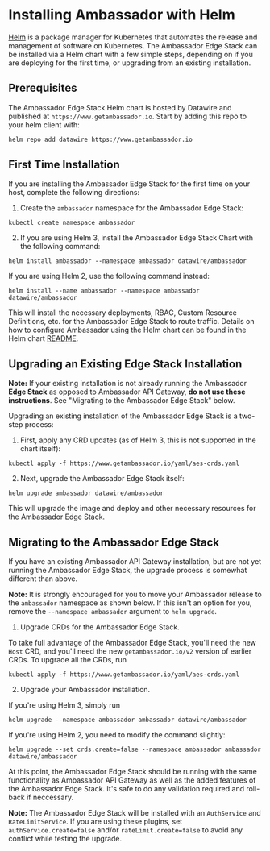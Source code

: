 # Installing Ambassador with Helm

[Helm](https://helm.sh) is a package manager for Kubernetes that automates the release and management of software on Kubernetes. The Ambassador Edge Stack can be installed via a Helm chart with a few simple steps, depending on if you are deploying for the first time, or upgrading from an existing installation.

## Prerequisites

The Ambassador Edge Stack Helm chart is hosted by Datawire and published at `https://www.getambassador.io`.
Start by adding this repo to your helm client with:

```bash
helm repo add datawire https://www.getambassador.io
```

## First Time Installation

If you are installing the Ambassador Edge Stack for the first time on your host, complete the following directions:

1. Create the `ambassador` namespace for the Ambassador Edge Stack:

```
kubectl create namespace ambassador
```

2. If you are using Helm 3, install the Ambassador Edge Stack Chart with the following command:

```
helm install ambassador --namespace ambassador datawire/ambassador
```

If you are using Helm 2, use the following command instead:

```
helm install --name ambassador --namespace ambassador datawire/ambassador
```

This will install the necessary deployments, RBAC, Custom Resource Definitions, etc. for the Ambassador Edge Stack to route traffic. Details on how to configure Ambassador using the Helm chart can be found in the Helm chart [README](https://github.com/datawire/ambassador-chart/tree/master).

## Upgrading an Existing Edge Stack Installation

**Note:** If your existing installation is not already running the Ambassador **Edge Stack** as opposed to Ambassador API Gateway, **do not use these instructions**. See "Migrating to the Ambassador Edge Stack" below.

Upgrading an existing installation of the Ambassador Edge Stack is a two-step process:

1. First, apply any CRD updates (as of Helm 3, this is not supported in the chart itself):

```
kubectl apply -f https://www.getambassador.io/yaml/aes-crds.yaml
```

2. Next, upgrade the Ambassador Edge Stack itself:

```
helm upgrade ambassador datawire/ambassador
```

This will upgrade the image and deploy and other necessary resources for the Ambassador Edge Stack. 

## Migrating to the Ambassador Edge Stack

If you have an existing Ambassador API Gateway installation, but are not yet running the Ambassador Edge Stack, the upgrade process is somewhat different than above.

**Note:** It is strongly encouraged for you to move your Ambassador release to the `ambassador` namespace as shown below. If this isn't an option for you, remove the `--namespace ambassador` argument to `helm upgrade`.

1. Upgrade CRDs for the Ambassador Edge Stack. 

To take full advantage of the Ambassador Edge Stack, you'll need the new `Host` CRD, and you'll need the new `getambassador.io/v2` version of earlier CRDs. To upgrade all the CRDs, run


```
kubectl apply -f https://www.getambassador.io/yaml/aes-crds.yaml
```

2. Upgrade your Ambassador installation.

If you're using Helm 3, simply run

```
helm upgrade --namespace ambassador ambassador datawire/ambassador
```

If you're using Helm 2, you need to modify the command slightly:

```
helm upgrade --set crds.create=false --namespace ambassador ambassador datawire/ambassador
```

At this point, the Ambassador Edge Stack should be running with the same functionality as Ambassador API Gateway as well as the added features of the Ambassador Edge Stack. It's safe to do any validation required and roll-back if neccessary. 

**Note:**
The Ambassador Edge Stack will be installed with an `AuthService` and `RateLimitService`. If you are using these plugins, set `authService.create=false` and/or `rateLimit.create=false` to avoid any conflict while testing the upgrade.
